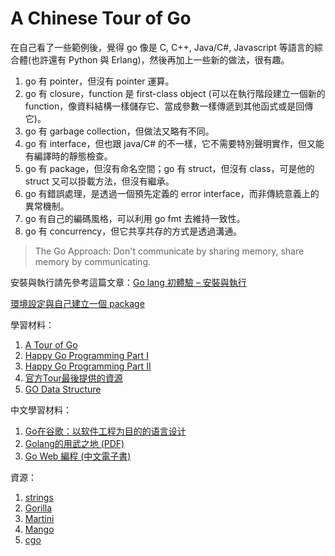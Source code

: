 A Chinese Tour of Go
====================

在自己看了一些範例後，覺得 go 像是 C, C++, Java/C#, Javascript 等語言的綜合體(也許還有 Python 與 Erlang)，然後再加上一些新的做法，很有趣。        
1. go 有 pointer，但沒有 pointer 運算。       
2. go 有 closure，function 是 first-class object (可以在執行階段建立一個新的 function，像資料結構一樣儲存它、當成參數一樣傳遞到其他函式或是回傳它)。           
3. go 有 garbage collection，但做法又略有不同。         
4. go 有 interface，但也跟 java/C# 的不一樣，它不需要特別聲明實作，但又能有編譯時的靜態檢查。        
5. go 有 package，但沒有命名空間；go 有 struct，但沒有 class，可是他的 struct 又可以掛載方法，但沒有繼承。      
6. go 有錯誤處理，是透過一個預先定義的 error interface，而非傳統意義上的異常機制。      
7. go 有自己的編碼風格，可以利用 go fmt 去維持一致性。        
8. go 有 concurrency，但它共享共存的方式是透過溝通。    
> The Go Approach: Don't communicate by sharing memory, share memory by communicating.        

安裝與執行請先參考這篇文章：<a href="http://imazole.wordpress.com/2013/12/03/go-lang-part1/" target="_blank">Go lang 初體驗 – 安裝與執行</a>

<a href="http://imazole.wordpress.com/2013/12/19/create-go-package/" target="_blank">環境設定與自己建立一個 package</a>


學習材料：      
1. <a href="http://tour.golang.org/" target="_blank">A Tour of Go</a>     
2. <a href="http://www.slideshare.net/c9s/happy-gopart1" target="_blank">Happy Go Programming Part I</a>      
3. <a href="http://www.slideshare.net/c9s/happy-go-programming-part-2" target="_blank">Happy Go Programming Part II</a>      
4. <a href="http://tour.golang.org/#72" target="_blank">官方Tour最後提供的資源</a>      
5. <a href="http://research.swtch.com/godata" target="_blank">GO Data Structure</a>       

中文學習材料：      
1. <a href="http://blog.jobbole.com/36480/" target="_blank">Go在谷歌：以软件工程为目的的语言设计</a>     
2. <a href="http://open.qiniudn.com/where-can-you-use-golang.pdf" target="_blank">Golang的用武之地 (PDF)</a>       
3. <a href="https://github.com/astaxie/build-web-application-with-golang/" target="_blank">Go Web 編程 (中文電子書)</a>        

資源：    
1. <a href="http://golang.org/pkg/strings/" target="_blank">strings</a>      
2. <a href="http://www.gorillatoolkit.org/" target="_blank">Gorilla</a>       
3. <a href="https://github.com/codegangsta/martini" target="_blank">Martini</a>      
4. <a href="https://github.com/paulbellamy/mango" target="_blank">Mango</a>    
5. <a href="http://golang.org/cmd/cgo/" target="_blank">cgo</a> 


